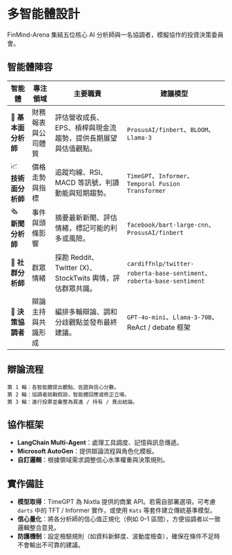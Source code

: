 # 多智能體設計

FinMind-Arena 集結五位核心 AI 分析師與一名協調者，模擬協作的投資決策委員會。

## 智能體陣容
| 智能體 | 專注領域 | 主要職責 | 建議模型 |
|--------|----------|----------|----------|
| 🧮 **基本面分析師** | 財務報表與公司體質 | 評估營收成長、EPS、槓桿與現金流趨勢，提供長期展望與估值觀點。 | `ProsusAI/finbert`、`BLOOM`、`Llama-3` |
| 📈 **技術面分析師** | 價格走勢與指標 | 追蹤均線、RSI、MACD 等訊號，判讀動能與短期趨勢。 | `TimeGPT`、`Informer`、`Temporal Fusion Transformer` |
| 🗞️ **新聞分析師** | 事件與頭條影響 | 摘要最新新聞、評估情緒，標記可能的利多或風險。 | `facebook/bart-large-cnn`、`ProsusAI/finbert` |
| 💬 **社群分析師** | 群眾情緒 | 探勘 Reddit、Twitter (X)、StockTwits 輿情，評估群眾共識。 | `cardiffnlp/twitter-roberta-base-sentiment`、`roberta-base-sentiment` |
| 🧠 **決策協調者** | 辯論主持與共識形成 | 編排多輪辯論、調和分歧觀點並發布最終建議。 | `GPT-4o-mini`、`Llama-3-70B`、ReAct / debate 框架 |

## 辯論流程
```
第 1 輪：各智能體提出觀點、佐證與信心分數。
第 2 輪：協調者挑戰假設，智能體回應或修正立場。
第 3 輪：進行投票並彙整為買進 / 持有 / 賣出結論。
```

## 協作框架
- **LangChain Multi-Agent**：處理工具調度、記憶與訊息傳遞。
- **Microsoft AutoGen**：提供辯論流程與角色化模板。
- **自訂邏輯**：根據領域需求調整信心水準權重與決策規則。

## 實作備註
- **模型取得**：TimeGPT 為 Nixtla 提供的商業 API。若需自部署選項，可考慮 `darts` 中的 TFT / Informer 實作，或使用 `Kats` 等套件建立傳統基準模型。
- **信心量化**：將各分析師的信心值正規化（例如 0–1 區間），方便協調者以一致邏輯整合意見。
- **防護機制**：設定檢驗規則（如資料新鮮度、波動度檢查），確保在條件不足時不會輸出不可靠的建議。
